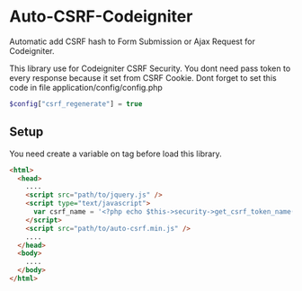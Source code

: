# Auto-CSRF-Codeigniter
Automatic add CSRF hash to Form Submission or Ajax Request for Codeigniter.

This library use for Codeigniter CSRF Security. You dont need pass token to every response because it set from CSRF Cookie. Dont forget to set this code in file application/config/config.php
```php
$config["csrf_regenerate"] = true
```

## Setup
You need create a variable on <head> tag before load this library.
```html
<html>
  <head>
    ....
    <script src="path/to/jquery.js" />
    <script type="text/javascript">
      var csrf_name = '<?php echo $this->security->get_csrf_token_name(); ?>';
    </script>
    <script src="path/to/auto-csrf.min.js" />
    ....
  </head>
  <body>
    ....
  </body>
</html>
```
  
